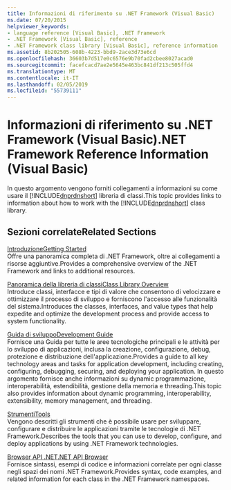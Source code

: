 ```yaml
---
title: Informazioni di riferimento su .NET Framework (Visual Basic)
ms.date: 07/20/2015
helpviewer_keywords:
- language reference [Visual Basic], .NET Framework
- .NET Framework [Visual Basic], reference
- .NET Framework class library [Visual Basic], reference information
ms.assetid: 8b202505-608b-4223-bbd9-2ace3d73e6cd
ms.openlocfilehash: 36603b7d517e0c6576e9b70fad2cbee8027acad0
ms.sourcegitcommit: facefcacd7ae2e5645e463bc841df213c505ffd4
ms.translationtype: MT
ms.contentlocale: it-IT
ms.lasthandoff: 02/05/2019
ms.locfileid: "55739111"
---
```

# <a name="net-framework-reference-information-visual-basic"></a><span data-ttu-id="fce59-102">Informazioni di riferimento su .NET Framework (Visual Basic)</span><span class="sxs-lookup"><span data-stu-id="fce59-102">.NET Framework Reference Information (Visual Basic)</span></span>
<span data-ttu-id="fce59-103">In questo argomento vengono forniti collegamenti a informazioni su come usare il [!INCLUDE[dnprdnshort](~/includes/dnprdnshort-md.md)] libreria di classi.</span><span class="sxs-lookup"><span data-stu-id="fce59-103">This topic provides links to information about how to work with the [!INCLUDE[dnprdnshort](~/includes/dnprdnshort-md.md)] class library.</span></span>  
  
## <a name="related-sections"></a><span data-ttu-id="fce59-104">Sezioni correlate</span><span class="sxs-lookup"><span data-stu-id="fce59-104">Related Sections</span></span>  
 [<span data-ttu-id="fce59-105">Introduzione</span><span class="sxs-lookup"><span data-stu-id="fce59-105">Getting Started</span></span>](../../framework/get-started/index.md)  
 <span data-ttu-id="fce59-106">Offre una panoramica completa di .NET Framework, oltre ai collegamenti a risorse aggiuntive.</span><span class="sxs-lookup"><span data-stu-id="fce59-106">Provides a comprehensive overview of the .NET Framework and links to additional resources.</span></span>  
  
 [<span data-ttu-id="fce59-107">Panoramica della libreria di classi</span><span class="sxs-lookup"><span data-stu-id="fce59-107">Class Library Overview</span></span>](../../standard/class-library-overview.md)  
 <span data-ttu-id="fce59-108">Introduce classi, interfacce e tipi di valore che consentono di velocizzare e ottimizzare il processo di sviluppo e forniscono l'accesso alle funzionalità del sistema.</span><span class="sxs-lookup"><span data-stu-id="fce59-108">Introduces the classes, interfaces, and value types that help expedite and optimize the development process and provide access to system functionality.</span></span>  
  
 [<span data-ttu-id="fce59-109">Guida di sviluppo</span><span class="sxs-lookup"><span data-stu-id="fce59-109">Development Guide</span></span>](../../framework/development-guide.md)  
 <span data-ttu-id="fce59-110">Fornisce una Guida per tutte le aree tecnologiche principali e le attività per lo sviluppo di applicazioni, inclusa la creazione, configurazione, debug, protezione e distribuzione dell'applicazione.</span><span class="sxs-lookup"><span data-stu-id="fce59-110">Provides a guide to all key technology areas and tasks for application development, including creating, configuring, debugging, securing, and deploying your application.</span></span> <span data-ttu-id="fce59-111">In questo argomento fornisce anche informazioni su dynamic programmazione, interoperabilità, estendibilità, gestione della memoria e threading.</span><span class="sxs-lookup"><span data-stu-id="fce59-111">This topic also provides information about dynamic programming, interoperability, extensibility, memory management, and threading.</span></span>  
  
 [<span data-ttu-id="fce59-112">Strumenti</span><span class="sxs-lookup"><span data-stu-id="fce59-112">Tools</span></span>](../../framework/tools/index.md)  
 <span data-ttu-id="fce59-113">Vengono descritti gli strumenti che è possibile usare per sviluppare, configurare e distribuire le applicazioni tramite le tecnologie di .NET Framework.</span><span class="sxs-lookup"><span data-stu-id="fce59-113">Describes the tools that you can use to develop, configure, and deploy applications by using .NET Framework technologies.</span></span>  
  
 [<span data-ttu-id="fce59-114">Browser API .NET</span><span class="sxs-lookup"><span data-stu-id="fce59-114">.NET API Browser</span></span>](../../../api/index.md)  
 <span data-ttu-id="fce59-115">Fornisce sintassi, esempi di codice e informazioni correlate per ogni classe negli spazi dei nomi .NET Framework.</span><span class="sxs-lookup"><span data-stu-id="fce59-115">Provides syntax, code examples, and related information for each class in the .NET Framework namespaces.</span></span>
